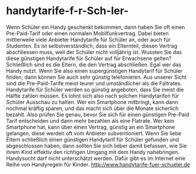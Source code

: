 handytarife-f-r-Sch-ler-
========================

Wenn Schüler ein Handy geschenkt bekommen, dann haben Sie oft einen Pre-Paid-Tarif oder einen normalen Mobilfunkvertrag. Dabei  bieten mittlerweile viele Anbieter Handytarife für Schüler an, oder auch für Studenten. Es ist selbstverständlich, dass ein Elternteil, diesen Vertrag abschliessen muss, weil der Schüler nicht volljährig ist. Wussten Sie das diese günstigen Handytarife für Schüler auf für Erwachsene gelten?  Schließlich sind es die Eltern, die den Vertrag abschließen. Egal wer das Handy nutzt. Wenn Sie also einen supergünstigen Handytarif für Schüler finden, dann können Sie auch sehr günstig telefonieren. Aus unserer Sicht sind die Pre-Paid-Tarife meist teurer und umständlicher als die Faltrates. Handytarife für Schüler werden so günstig angeboten, dass Sie meist die Hälfte zahlen müssen. Es lohnt sich also nach solchen Handytarifen für Schüler Ausschau zu halten.  Wer ein Smartphone mitbringt, kann dann nochmal kräftig sparen, und das macht sich über die Monate sicherlich bezahlt. Also prüfen Sie genau, bevor Sie sich für einen günstigen Pre-Paid Tarif entscheiden und dann mehr bezahlen als eine Flatrate.  Wer kein Smartphone hat, kann über einen Vertrag, günstig an ein Smartphone gelangen, diese werden oft vom Anbieter subventioniert. Wenn Sie liebe Eltern schließlich einen günstigen Handytarif für Schüler gefunden und abgeschlossen haben, dann sollten Sie sich lieber damit befassen, wie Sie ihrem Kind effektiv den richtigen Umgang mit dem Handy nahebringen. Handysucht darf nicht unterschätzt werden. Dafür gibt es im Internet eine Reihe von Handyregeln für Kinder.  http://www.handytarife-fuer-schueler.de

